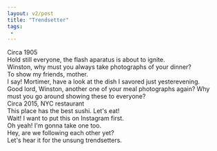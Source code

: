 ```yaml
---
layout: v2/post
title: "Trendsetter"
tags:
 -
---
```


<div class="frames">
  <div class="frame caption-top yellow">
    <aside>Circa 1905</aside>
    <div class="bubble">
      Hold still everyone, the flash aparatus is about to ignite.
    </div>
    <div class="bubble right middle">
      Winston, why must you always take photographs of your dinner?
    </div>
    <div class="bubble bottom">
      To show my friends, mother.
    </div>
  </div>
  <div class="frame blue">
    <div class="bubble">
      I say! Mortimer, have a look at the dish I savored just yesterevening.
    </div>
    <div class="bubble right middle">
      Good lord, Winston, another one of your meal photographs again?
      Why must you go around showing these to everyone?
    </div>
  </div>
  <div class="frame caption-top yellow pulp">
    <aside>Circa 2015, NYC restaurant</aside>
    <div class="bubble roger">
      This place has the best sushi. Let's eat!
    </div>
    <div class="bubble right middle">
      Wait! I want to put this on Instagram first.
    </div>
  </div>
  <div class="frame caption-bottom yellow pulp">
    <div class="bubble roger">
      Oh yeah! I'm gonna take one too.
    </div>
    <div class="bubble middle right">
      Hey, are we following each other yet?
    </div>
    <aside>Let's hear it for the unsung trendsetters.</aside>
  </div>
</div>

<div data-img="trendsetter"></div>
